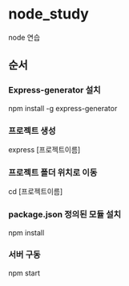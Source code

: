 # node_study
node 연습

## 순서
### Express-generator 설치
npm install -g express-generator
### 프로젝트 생성
express [프로젝트이름]
### 프로젝트 폴더 위치로 이동
cd [프로젝트이름]
### package.json 정의된 모듈 설치
npm install
### 서버 구동
npm start
